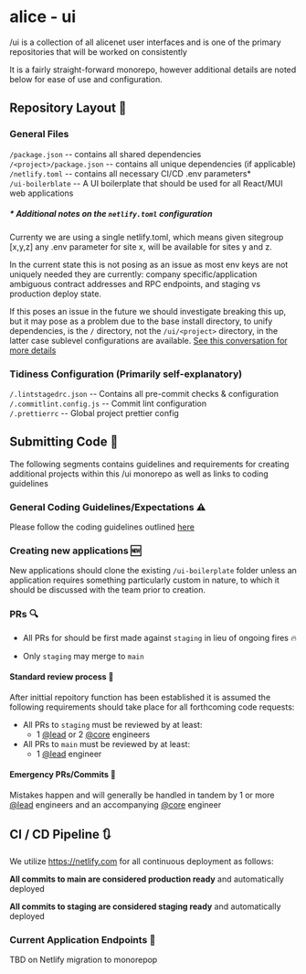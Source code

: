 # alice - ui

/ui is a collection of all alicenet user interfaces and is one of the primary repositories that will be worked on consistently

It is a fairly straight-forward monorepo, however additional details are noted below for ease of use and configuration.

## Repository Layout :broom:

### __General Files__
`/package.json` -- contains all shared dependencies  
`/<project>/package.json` -- contains all unique dependencies (if applicable)  
`/netlify.toml` -- contains all necessary CI/CD .env parameters*  
`/ui-boilerblate` -- A UI boilerplate that should be used for all React/MUI web applications

##### * __Additional notes on the `netlify.toml` configuration__
Currenty we are using a single netlify.toml, which means given sitegroup [x,y,z] any .env parameter for site x, will be available for sites y and z.  

In the current state this is not posing as an issue as most env keys are not uniquely needed they are currently: company specific/application ambiguous contract addresses and RPC endpoints, and staging vs production deploy state.

If this poses an issue in the future we should investigate breaking this up, but it may pose as a problem due to the base install directory, to unify dependencies, is the `/` directory, not the `/ui/<project>` directory, in the latter case sublevel configurations are available. [See this conversation for more details](https://answers.netlify.com/t/multiple-netlify-toml-files-in-monorepo/6178/9)

### __Tidiness Configuration__ (Primarily self-explanatory)
`/.lintstagedrc.json` -- Contains all pre-commit checks & configuration  
`/.commitlint.config.js` -- Commit lint configuration  
`/.prettierrc` -- Global project prettier config

## Submitting Code :incoming_envelope:	

The following segments contains guidelines and requirements for creating additional projects within this /ui monorepo as well as links to coding guidelines

### General Coding Guidelines/Expectations :warning:

Please follow the coding guidelines outlined [here](https://github.com/alicenet/ui/wiki/CodingGuidelines)

### Creating new applications :new:

New applications should clone the existing `/ui-boilerplate` folder unless an application requires something particularly custom in nature, to which it should be discussed with the team prior to creation.

### PRs :mag:	

- All PRs for should be first made against `staging` in lieu of ongoing fires :fire:

- Only `staging` may merge to `main`

#### __Standard review process__ :eyes:

After inittial repoitory function has been established it is assumed the following requirements should take place for all forthcoming code requests:

- All PRs to `staging` must be reviewed by at least: 
  - 1 [@lead](https://github.com/orgs/alicenet/teams/lead) or 2 [@core](https://github.com/orgs/alicenet/teams/core) engineers   
- All PRs to `main` must be reviewed by at least: 
  - 1 [@lead](https://github.com/orgs/alicenet/teams/lead) engineer

#### __Emergency PRs/Commits__ :fire_engine:

Mistakes happen and will generally be handled in tandem by 1 or more [@lead](https://github.com/orgs/alicenet/teams/lead) engineers and an accompanying [@core](https://github.com/orgs/alicenet/teams/core) engineer

## CI / CD Pipeline :arrows_clockwise:	

We utilize https://netlify.com for all continuous deployment as follows:

__All commits to main are considered production ready__ and automatically deployed

__All commits to staging are considered staging ready__ and automatically deployed

### Current Application Endpoints :scroll:

TBD on Netlify migration to monorepop